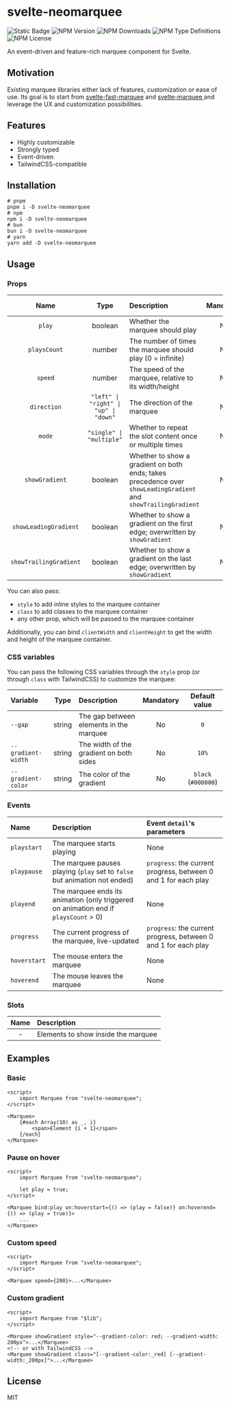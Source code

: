 # svelte-neomarquee

![Static Badge](https://img.shields.io/badge/Svelte-orange?logo=svelte&logoColor=white)
![NPM Version](https://img.shields.io/npm/v/svelte-neomarquee)
![NPM Downloads](https://img.shields.io/npm/dw/svelte-neomarquee)
![NPM Type Definitions](https://img.shields.io/npm/types/svelte-neomarquee)
![NPM License](https://img.shields.io/npm/l/svelte-neomarquee)

An event-driven and feature-rich marquee component for Svelte.

## Motivation

Existing marquee libraries either lack of features, customization or ease of use.
Its goal is to start from [svelte-fast-marquee](https://github.com/abosch19/svelte-fast-marquee) and [svelte-marquee
](https://github.com/selemondev/svelte-marquee) and leverage the UX and customization possibilities.

## Features

- Highly customizable
- Strongly typed
- Event-driven
- TailwindCSS-compatible

## Installation

```shell
# pnpm
pnpm i -D svelte-neomarquee
# npm
npm i -D svelte-neomarquee
# bun
bun i -D svelte-neomarquee
# yarn
yarn add -D svelte-neomarquee
```

## Usage

### Props

|          Name          |                 Type                  | Description                                                                                                     | Mandatory | Default value |
| :--------------------: | :-----------------------------------: | :-------------------------------------------------------------------------------------------------------------- | :-------: | :-----------: |
|         `play`         |                boolean                | Whether the marquee should play                                                                                 |    No     |    `true`     |
|      `playsCount`      |                number                 | The number of times the marquee should play (0 = infinite)                                                      |    No     |      `0`      |
|        `speed`         |                number                 | The speed of the marquee, relative to its width/height                                                          |    No     |     `100`     |
|      `direction`       | `"left" \| "right" \| "up" \| "down"` | The direction of the marquee                                                                                    |    No     |   `"right"`   |
|         `mode`         |       `"single" \| "multiple"`        | Whether to repeat the slot content once or multiple times                                                       |    No     | `"multiple"`  |
|     `showGradient`     |                boolean                | Whether to show a gradient on both ends; takes precedence over `showLeadingGradient` and `showTrailingGradient` |    No     |    `false`    |
| `showLeadingGradient`  |                boolean                | Whether to show a gradient on the first edge; overwritten by `showGradient`                                     |    No     |    `false`    |
| `showTrailingGradient` |                boolean                | Whether to show a gradient on the last edge; overwritten by `showGradient`                                      |    No     |    `false`    |

You can also pass:

- `style` to add inline styles to the marquee container
- `class` to add classes to the marquee container
- any other prop, which will be passed to the marquee container

Additionally, you can bind `clientWidth` and `clientHeight` to get the width and height of the marquee container.

### CSS variables

You can pass the following CSS variables through the `style` prop (or through `class` with TailwindCSS) to customize the
marquee:

| Variable           |  Type  | Description                             | Mandatory |    Default value    |
| :----------------- | :----: | :-------------------------------------- | :-------: | :-----------------: |
| `--gap`            | string | The gap between elements in the marquee |    No     |         `0`         |
| `--gradient-width` | string | The width of the gradient on both sides |    No     |        `10%`        |
| `--gradient-color` | string | The color of the gradient               |    No     | `black` (`#000000`) |

### Events

| Name         | Description                                                                          | Event `detail`'s parameters                                     |
| :----------- | :----------------------------------------------------------------------------------- | :-------------------------------------------------------------- |
| `playstart`  | The marquee starts playing                                                           | None                                                            |
| `playpause`  | The marquee pauses playing (`play` set to `false` but animation not ended)           | `progress`: the current progress, between 0 and 1 for each play |
| `playend`    | The marquee ends its animation (only triggered on animation end if `playsCount` > 0) | None                                                            |
| `progress`   | The current progress of the marquee, live-updated                                    | `progress`: the current progress, between 0 and 1 for each play |
| `hoverstart` | The mouse enters the marquee                                                         | None                                                            |
| `hoverend`   | The mouse leaves the marquee                                                         | None                                                            |

### Slots

| Name | Description                         |
| :--: | :---------------------------------- |
|  -   | Elements to show inside the marquee |

## Examples

### Basic

```svelte
<script>
	import Marquee from "svelte-neomarquee";
</script>

<Marquee>
	{#each Array(10) as _, i}
		<span>Element {i + 1}</span>
	{/each}
</Marquee>
```

### Pause on hover

```svelte
<script>
	import Marquee from "svelte-neomarquee";

	let play = true;
</script>

<Marquee bind:play on:hoverstart={() => (play = false)} on:hoverend={() => (play = true)}>
	...
</Marquee>
```

### Custom speed

```svelte
<script>
	import Marquee from "svelte-neomarquee";
</script>

<Marquee speed={200}>...</Marquee>
```

### Custom gradient

```svelte
<script>
	import Marquee from "$lib";
</script>

<Marquee showGradient style="--gradient-color: red; --gradient-width: 200px">...</Marquee>
<!-- or with TailwindCSS -->
<Marquee showGradient class="[--gradient-color:_red] [--gradient-width:_200px]">...</Marquee>
```

## License

MIT

